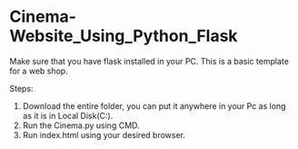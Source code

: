 # Cinema-Website_Using_Python_Flask
Make sure that you have flask installed in your PC.
This is a basic template for a web shop.

Steps:
1. Download the entire folder, you can put it anywhere in your Pc as long as it is in Local Disk(C:).
2. Run the Cinema.py using CMD.
3. Run index.html using your desired browser.
